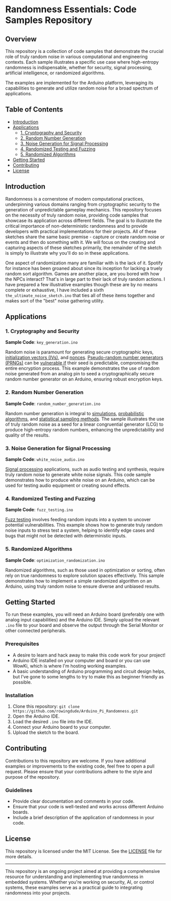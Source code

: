 # Randomness Essentials: Code Samples Repository

## Overview

This repository is a collection of code samples that demonstrate the crucial role of truly random noise in various computational and engineering contexts. Each sample illustrates a specific use case where high-entropy randomness is indispensable, whether for security, signal processing, artificial intelligence, or randomized algorithms.

The examples are implemented for the Arduino platform, leveraging its capabilities to generate and utilize random noise for a broad spectrum of applications.

## Table of Contents

- [Introduction](#introduction)
- [Applications](#applications)
  - [1. Cryptography and Security](#1-cryptography-and-security)
  - [2. Random Number Generation](#2-random-number-generation)
  - [3. Noise Generation for Signal Processing](#3-noise-generation-for-signal-processing)
  - [4. Randomized Testing and Fuzzing](#4-randomized-testing-and-fuzzing)
  - [5. Randomized Algorithms](#9-randomized-algorithms)
- [Getting Started](#getting-started)
- [Contributing](#contributing)
- [License](#license)

## Introduction

Randomness is a cornerstone of modern computational practices, underpinning various domains ranging from cryptographic security to the generation of unpredictable gameplay mechanics. This repository focuses on the necessity of truly random noise, providing code samples that showcase its application across different fields. The goal is to illustrate the critical importance of non-deterministic randomness and to provide developers with practical implementations for their projects. All of these sketches share the same basic premise - capture or create random noise or events and then do something with it. We will focus on the creating and capturing aspects of these sketches primarily, the remainder of the sketch is simply to illustrate why you'll do so in these applications. 

One aspect of randomization many are familiar with is the lack of it. Spotify for instance has been groaned about since its inception for lacking a truely random sort algorithm. Games are another place, are you bored with how the NPCs interact? That's in large part to their lack of truly random actions. I have prepared a few illustrative examples though these are by no means complete or exhaustive, I have included a sixth `the_ultimate_noise_sketch.ino` that ties all of these items together and makes sort of the "best" noise gathering utility.

## Applications

### 1. Cryptography and Security

**Sample Code**: `key_generation.ino`

Random noise is paramount for generating secure cryptographic keys, [initialization vectors (IVs)](https://en.wikipedia.org/wiki/Initialization_vector), and [nonces](https://en.wikipedia.org/wiki/Cryptographic_nonce). [Pseudo-random number generators (PRNGs)](https://en.wikipedia.org/wiki/Pseudorandom_number_generator) can be [vulnerable if](https://www.schneier.com/wp-content/uploads/2017/10/paper-prngs.pdf) their seed is predictable, compromising the entire encryption process. This example demonstrates the use of random noise generated from an analog pin to seed a cryptographically secure random number generator on an Arduino, ensuring robust encryption keys.

### 2. Random Number Generation

**Sample Code**: `random_number_generation.ino`

Random number generation is integral to [simulations](https://en.wikipedia.org/wiki/Simulation_noise), [probabilistic algorithms](https://dev.to/lilyneema/beginners-guide-statistics-and-probability-in-machine-learning-2c2j), and [statistical sampling methods](https://www.sciencedirect.com/topics/mathematics/random-noise). The sample illustrates the use of truly random noise as a seed for a linear congruential generator (LCG) to produce high-entropy random numbers, enhancing the unpredictability and quality of the results.

### 3. Noise Generation for Signal Processing

**Sample Code**: `white_noise_audio.ino`

[Signal processing](https://www.analog.com/en/lp/001/beginners-guide-to-dsp.html) applications, such as audio testing and synthesis, require truly random noise to generate white noise signals. This code sample demonstrates how to produce white noise on an Arduino, which can be used for testing audio equipment or creating sound effects.

### 4. Randomized Testing and Fuzzing

**Sample Code**: `fuzz_testing.ino`

[Fuzz testing](https://owasp.org/www-community/Fuzzing) involves feeding random inputs into a system to uncover potential vulnerabilities. This example shows how to generate truly random noise inputs to stress test a system, helping to identify edge cases and bugs that might not be detected with deterministic inputs.


### 5. Randomized Algorithms

**Sample Code**: `optimization_randomization.ino`

Randomized algorithms, such as those used in optimization or sorting, often rely on true randomness to explore solution spaces effectively. This sample demonstrates how to implement a simple randomized algorithm on an Arduino, using truly random noise to ensure diverse and unbiased results.

## Getting Started

To run these examples, you will need an Arduino board (preferably one with analog input capabilities) and the Arduino IDE. Simply upload the relevant `.ino` file to your board and observe the output through the Serial Monitor or other connected peripherals.

### Prerequisites

- A desire to learn and hack away to make this code work for your project!
- Arduino IDE installed on your computer and board or you can use WowKi, which is where I'm hosting working examples.
- A basic understanding of Arduino programming and circuit design helps, but I've gone to some lengths to try to make this as beginner friendly as possible.

### Installation

1. Clone this repository:
   `git clone https://github.com/rowingdude/Arduino_Pi_Randomness.git`
2. Open the Arduino IDE.
3. Load the desired `.ino` file into the IDE.
4. Connect your Arduino board to your computer.
5. Upload the sketch to the board.

## Contributing

Contributions to this repository are welcome. If you have additional examples or improvements to the existing code, feel free to open a pull request. Please ensure that your contributions adhere to the style and purpose of the repository.

### Guidelines

- Provide clear documentation and comments in your code.
- Ensure that your code is well-tested and works across different Arduino boards.
- Include a brief description of the application of randomness in your code.

## License

This repository is licensed under the MIT License. See the [LICENSE](LICENSE) file for more details. 

---

This repository is an ongoing project aimed at providing a comprehensive resource for understanding and implementing true randomness in embedded systems. Whether you're working on security, AI, or control systems, these examples serve as a practical guide to integrating randomness into your projects.